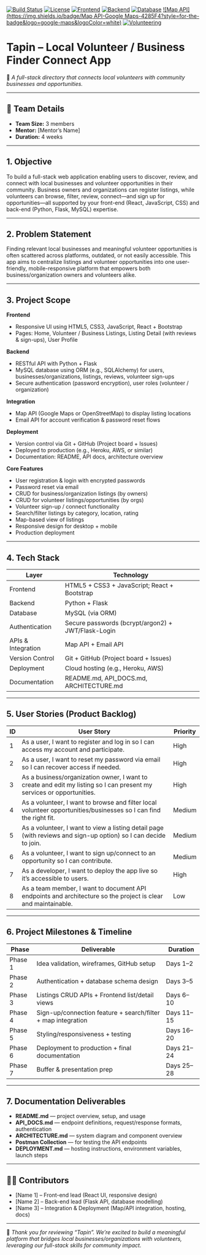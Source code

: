 [![Build Status](https://img.shields.io/badge/build-passing-brightgreen?style=for-the-badge&logo=github&logoColor=white)](https://github.com/your-repo)
[![License](https://img.shields.io/badge/license-MIT-blue?style=for-the-badge&logo=opensourceinitiative&logoColor=white)](LICENSE)
[![Frontend](https://img.shields.io/badge/Frontend-React-61DAFB?style=for-the-badge&logo=react&logoColor=white)](https://reactjs.org/)
[![Backend](https://img.shields.io/badge/Backend-Flask-000000?style=for-the-badge&logo=flask&logoColor=white)](https://flask.palletsprojects.com/)
[![Database](https://img.shields.io/badge/Database-MySQL-4479A1?style=for-the-badge&logo=mysql&logoColor=white)](https://www.mysql.com/)
[![Map API](https://img.shields.io/badge/Map API-Google Maps-4285F4?style=for-the-badge&logo=google-maps&logoColor=white)](https://developers.google.com/maps)
[![Volunteering](https://img.shields.io/badge/Volunteering-Community-FF6F00?style=for-the-badge&logo=hands&logoColor=white)](#)

# Tapin – Local Volunteer / Business Finder Connect App  

🎯 *A full-stack directory that connects local volunteers with community businesses and opportunities.*  

---

## 🧍 Team Details  
- **Team Size:** 3 members  
- **Mentor:** [Mentor’s Name]  
- **Duration:** 4 weeks  

---

## 1. Objective  
To build a full-stack web application enabling users to discover, review, and connect with local businesses and volunteer opportunities in their community. Business owners and organizations can register listings, while volunteers can browse, filter, review, connect—and sign up for opportunities—all supported by your front-end (React, JavaScript, CSS) and back-end (Python, Flask, MySQL) expertise.

---

## 2. Problem Statement  
Finding relevant local businesses and meaningful volunteer opportunities is often scattered across platforms, outdated, or not easily accessible. This app aims to centralize listings and volunteer opportunities into one user-friendly, mobile-responsive platform that empowers both business/organization owners and volunteers alike.

---

## 3. Project Scope  

**Frontend**  
- Responsive UI using HTML5, CSS3, JavaScript, React + Bootstrap  
- Pages: Home, Volunteer / Business Listings, Listing Detail (with reviews & sign-ups), User Profile  

**Backend**  
- RESTful API with Python + Flask  
- MySQL database using ORM (e.g., SQLAlchemy) for users, businesses/organizations, listings, reviews, volunteer sign-ups  
- Secure authentication (password encryption), user roles (volunteer / organization)  

**Integration**  
- Map API (Google Maps or OpenStreetMap) to display listing locations  
- Email API for account verification & password reset flows  

**Deployment**  
- Version control via Git + GitHub (Project board + Issues)  
- Deployed to production (e.g., Heroku, AWS, or similar)  
- Documentation: README, API docs, architecture overview  

**Core Features**  
- User registration & login with encrypted passwords  
- Password reset via email  
- CRUD for business/organization listings (by owners)  
- CRUD for volunteer listings/opportunities (by orgs)  
- Volunteer sign-up / connect functionality  
- Search/filter listings by category, location, rating  
- Map-based view of listings  
- Responsive design for desktop + mobile  
- Production deployment  

---

## 4. Tech Stack  
| Layer             | Technology                                           |
|-------------------|------------------------------------------------------|
| Frontend          | HTML5 + CSS3 + JavaScript; React + Bootstrap         |
| Backend           | Python + Flask                                       |
| Database          | MySQL (via ORM)                                      |
| Authentication    | Secure passwords (bcrypt/argon2) + JWT/Flask-Login   |
| APIs & Integration| Map API + Email API                                  |
| Version Control   | Git + GitHub (Project board + Issues)                |
| Deployment        | Cloud hosting (e.g., Heroku, AWS)                   |
| Documentation     | README.md, API_DOCS.md, ARCHITECTURE.md             |

---

## 5. User Stories (Product Backlog)  
| ID | User Story                                                                                | Priority |
|----|-------------------------------------------------------------------------------------------|----------|
| 1  | As a user, I want to register and log in so I can access my account and participate.       | High     |
| 2  | As a user, I want to reset my password via email so I can recover access if needed.        | High     |
| 3  | As a business/organization owner, I want to create and edit my listing so I can present my services or opportunities. | High |
| 4  | As a volunteer, I want to browse and filter local volunteer opportunities/businesses so I can find the right fit. | Medium   |
| 5  | As a volunteer, I want to view a listing detail page (with reviews and sign-up option) so I can decide to join. | Medium   |
| 6  | As a volunteer, I want to sign up/connect to an opportunity so I can contribute.            | Medium   |
| 7  | As a developer, I want to deploy the app live so it’s accessible to users.                 | High     |
| 8  | As a team member, I want to document API endpoints and architecture so the project is clear and maintainable. | Low      |

---

## 6. Project Milestones & Timeline  
| Phase  | Deliverable                                           | Duration     |
|--------|-------------------------------------------------------|--------------|
| Phase 1| Idea validation, wireframes, GitHub setup             | Days 1–2     |
| Phase 2| Authentication + database schema design               | Days 3–5     |
| Phase 3| Listings CRUD APIs + Frontend list/detail views       | Days 6–10    |
| Phase 4| Sign-up/connection feature + search/filter + map integration | Days 11–15   |
| Phase 5| Styling/responsiveness + testing                      | Days 16–20   |
| Phase 6| Deployment to production + final documentation        | Days 21–24   |
| Phase 7| Buffer & presentation prep                             | Days 25–28   |

---

## 7. Documentation Deliverables  
- **README.md** — project overview, setup, and usage  
- **API_DOCS.md** — endpoint definitions, request/response formats, authentication  
- **ARCHITECTURE.md** — system diagram and component overview  
- **Postman Collection** — for testing the API endpoints  
- **DEPLOYMENT.md** — hosting instructions, environment variables, launch steps  

---

## 🧑‍💻 Contributors  
- [Name 1] – Front-end lead (React UI, responsive design)  
- [Name 2] – Back-end lead (Flask API, database modelling)  
- [Name 3] – Integration & Deployment (Map/API integration, hosting, docs)  

---

💬 *Thank you for reviewing “Tapin”. We’re excited to build a meaningful platform that bridges local businesses/organizations with volunteers, leveraging our full-stack skills for community impact.*  

